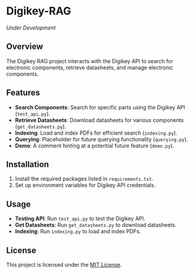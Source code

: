 # Digikey-RAG
_Under Development_

## Overview
The Digikey RAG project interacts with the Digikey API to search for electronic components, retrieve datasheets, and manage electronic components.

## Features
- **Search Components**: Search for specific parts using the Digikey API (`test_api.py`).
- **Retrieve Datasheets**: Download datasheets for various components (`get_datasheets.py`).
- **Indexing**: Load and index PDFs for efficient search (`indexing.py`).
- **Querying**: Placeholder for future querying functionality (`querying.py`).
- **Demo**: A comment hinting at a potential future feature (`demo.py`).

## Installation
1. Install the required packages listed in `requirements.txt`.
2. Set up environment variables for Digikey API credentials.

## Usage
- **Testing API**: Run `test_api.py` to test the Digikey API.
- **Get Datasheets**: Run `get_datasheets.py` to download datasheets.
- **Indexing**: Run `indexing.py` to load and index PDFs.

## License
This project is licensed under the [MIT License](https://opensource.org/license/mit/).
